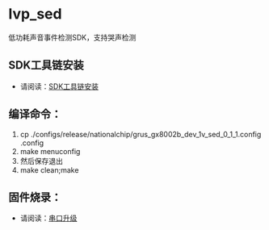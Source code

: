 # lvp_sed
低功耗声音事件检测SDK，支持哭声检测

## SDK工具链安装
* 请阅读：[SDK工具链安装](https://nationalchip.gitlab.io/ai_audio_docs/software/lvp/SDK%E5%BC%80%E5%8F%91%E6%8C%87%E5%8D%97/SDK%E5%BF%AB%E9%80%9F%E5%85%A5%E9%97%A8/%E6%90%AD%E5%BB%BA%E5%BC%80%E5%8F%91%E7%8E%AF%E5%A2%83/#1-sdk)

## 编译命令：
1. cp ./configs/release/nationalchip/grus_gx8002b_dev_1v_sed_0_1_1.config .config
2. make menuconfig
3. 然后保存退出
4. make clean;make

## 固件烧录：
* 请阅读：[串口升级](https://nationalchip.gitlab.io/ai_audio_docs/software/lvp/SDK%E5%BC%80%E5%8F%91%E6%8C%87%E5%8D%97/SDK%E5%BF%AB%E9%80%9F%E5%85%A5%E9%97%A8/%E4%B8%B2%E5%8F%A3%E5%8D%87%E7%BA%A7/)

